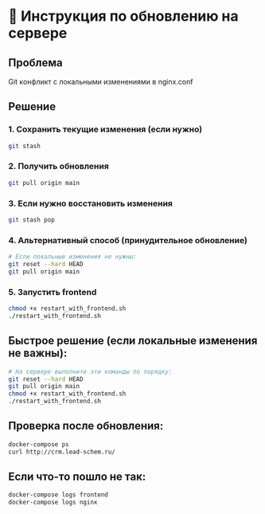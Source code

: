 # 🔄 Инструкция по обновлению на сервере

## Проблема
Git конфликт с локальными изменениями в nginx.conf

## Решение

### 1. Сохранить текущие изменения (если нужно)
```bash
git stash
```

### 2. Получить обновления
```bash
git pull origin main
```

### 3. Если нужно восстановить изменения
```bash
git stash pop
```

### 4. Альтернативный способ (принудительное обновление)
```bash
# Если локальные изменения не нужны:
git reset --hard HEAD
git pull origin main
```

### 5. Запустить frontend
```bash
chmod +x restart_with_frontend.sh
./restart_with_frontend.sh
```

## Быстрое решение (если локальные изменения не важны):

```bash
# На сервере выполните эти команды по порядку:
git reset --hard HEAD
git pull origin main
chmod +x restart_with_frontend.sh
./restart_with_frontend.sh
```

## Проверка после обновления:
```bash
docker-compose ps
curl http://crm.lead-schem.ru/
```

## Если что-то пошло не так:
```bash
docker-compose logs frontend
docker-compose logs nginx
``` 